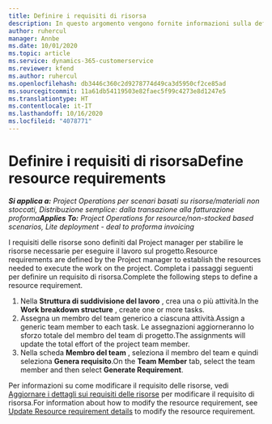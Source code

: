 ```yaml
---
title: Definire i requisiti di risorsa
description: In questo argomento vengono fornite informazioni sulla definizione delle informazioni dei requisiti di risorsa.
author: ruhercul
manager: Annbe
ms.date: 10/01/2020
ms.topic: article
ms.service: dynamics-365-customerservice
ms.reviewer: kfend
ms.author: ruhercul
ms.openlocfilehash: db3446c360c2d9278774d49ca3d5950cf2ce85ad
ms.sourcegitcommit: 11a61db54119503e82faec5f99c4273e8d1247e5
ms.translationtype: HT
ms.contentlocale: it-IT
ms.lasthandoff: 10/16/2020
ms.locfileid: "4078771"
---
```

# <a name="define-resource-requirements"></a><span data-ttu-id="8f934-103">Definire i requisiti di risorsa</span><span class="sxs-lookup"><span data-stu-id="8f934-103">Define resource requirements</span></span>

<span data-ttu-id="8f934-104">_**Si applica a:** Project Operations per scenari basati su risorse/materiali non stoccati, Distribuzione semplice: dalla transazione alla fatturazione proforma_</span><span class="sxs-lookup"><span data-stu-id="8f934-104">_**Applies To:** Project Operations for resource/non-stocked based scenarios, Lite deployment - deal to proforma invoicing_</span></span>

<span data-ttu-id="8f934-105">I requisiti delle risorse sono definiti dal Project manager per stabilire le risorse necessarie per eseguire il lavoro sul progetto.</span><span class="sxs-lookup"><span data-stu-id="8f934-105">Resource requirements are defined by the Project manager to establish the resources needed to execute the work on the project.</span></span> <span data-ttu-id="8f934-106">Completa i passaggi seguenti per definire un requisito di risorsa.</span><span class="sxs-lookup"><span data-stu-id="8f934-106">Complete the following steps to define a resource requirement.</span></span>

1.  <span data-ttu-id="8f934-107">Nella **Struttura di suddivisione del lavoro** , crea una o più attività.</span><span class="sxs-lookup"><span data-stu-id="8f934-107">In the **Work breakdown structure** , create one or more tasks.</span></span>
2.  <span data-ttu-id="8f934-108">Assegna un membro del team generico a ciascuna attività.</span><span class="sxs-lookup"><span data-stu-id="8f934-108">Assign a generic team member to each task.</span></span> <span data-ttu-id="8f934-109">Le assegnazioni aggiorneranno lo sforzo totale del membro del team di progetto.</span><span class="sxs-lookup"><span data-stu-id="8f934-109">The assignments will update the total effort of the project team member.</span></span>
3.  <span data-ttu-id="8f934-110">Nella scheda **Membro del team** , seleziona il membro del team e quindi seleziona **Genera requisito**.</span><span class="sxs-lookup"><span data-stu-id="8f934-110">On the **Team Member** tab, select the team member and then select **Generate Requirement**.</span></span>

<span data-ttu-id="8f934-111">Per informazioni su come modificare il requisito delle risorse, vedi [Aggiornare i dettagli sui requisiti delle risorse](define-resource-requirements.md) per modificare il requisito di risorsa.</span><span class="sxs-lookup"><span data-stu-id="8f934-111">For information about how to modify the resource requirement, see [Update Resource requirement details](define-resource-requirements.md) to modify the resource requirement.</span></span>